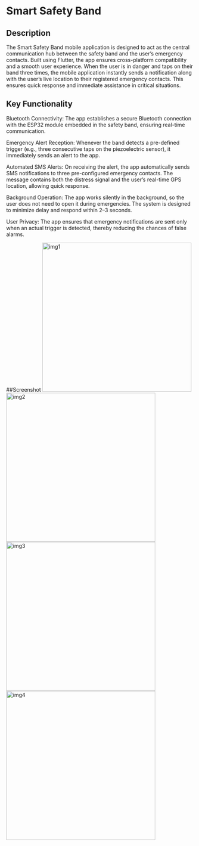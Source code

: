 # Smart Safety Band

## Description

The Smart Safety Band mobile application is designed to act as the central communication hub between the safety band and the user’s emergency contacts. Built using Flutter, the app ensures cross-platform compatibility and a smooth user experience. When the user is in danger and taps on their band three times, the mobile application instantly sends a notification along with the user’s live location to their registered emergency contacts. This ensures quick response and immediate assistance in critical situations.

## Key Functionality 

Bluetooth Connectivity: The app establishes a secure Bluetooth connection with the ESP32 module embedded in the safety band, ensuring real-time communication.

Emergency Alert Reception: Whenever the band detects a pre-defined trigger (e.g., three consecutive taps on the piezoelectric sensor), it immediately sends an alert to the app.

Automated SMS Alerts: On receiving the alert, the app automatically sends SMS notifications to three pre-configured emergency contacts. The message contains both the distress signal and the user’s real-time GPS location, allowing quick response.

Background Operation: The app works silently in the background, so the user does not need to open it during emergencies. The system is designed to minimize delay and respond within 2–3 seconds.

User Privacy: The app ensures that emergency notifications are sent only when an actual trigger is detected, thereby reducing the chances of false alarms.

##Screenshot
<img src="https://github.com/user-attachments/assets/cffa00b0-5a42-498e-b633-dac71f16e6b6" alt="img1" height="400"  /> 
<img src="https://github.com/user-attachments/assets/7da17608-6181-41a1-95df-2af8c3465ef6" alt="img2" height="400"  /> 
<img src="https://github.com/user-attachments/assets/28ca6768-efe8-4f7e-bee8-2739a55f6db5" alt="img3" height="400"  /> 
<img src="https://github.com/user-attachments/assets/7705385f-e21b-4143-af98-469b39c23cef" alt="img4" height="400"  /> 

